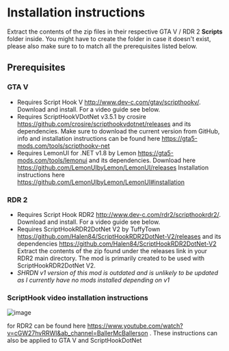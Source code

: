 # Installation instructions
Extract the contents of the zip files in their respective GTA V / RDR 2 **Scripts** folder inside.
You might have to create the folder in case it doesn't exist, please also make sure to to match all the prerequisites listed below.

## Prerequisites
### GTA V
- Requires Script Hook V http://www.dev-c.com/gtav/scripthookv/. Download and install. For a video guide see below.
- Requires ScriptHookVDotNet v3.5.1 by crosire https://github.com/crosire/scripthookvdotnet/releases and its dependencies. Make sure to download the current version from GitHub, info and installation instructions can be found here https://gta5-mods.com/tools/scripthookv-net
- Requires LemonUI for .NET v1.8 by Lemon https://gta5-mods.com/tools/lemonui and its dependencies. Download here https://github.com/LemonUIbyLemon/LemonUI/releases  Installation instructions here https://github.com/LemonUIbyLemon/LemonUI#installation

### RDR 2
- Requires Script Hook RDR2 http://www.dev-c.com/rdr2/scripthookrdr2/. Download and install. For a video guide see below.
- Requires ScriptHookRDR2DotNet V2 by TuffyTown https://github.com/Halen84/ScriptHookRDR2DotNet-V2/releases and its dependencies https://github.com/Halen84/ScriptHookRDR2DotNet-V2 Extract the contents of the zip found under the releases link in your RDR2 main directory. The mod is primarily created to be used with ScriptHookRDR2DotNet V2.
- *SHRDN v1 version of this mod is outdated and is unlikely to be updated as I currently have no mods installed depending on v1*

### ScriptHook video installation instructions 
![image](https://user-images.githubusercontent.com/16738568/197985654-8c0ea9c1-b99d-498e-908c-9e7cb2c8796e.png)

for RDR2 can be found here https://www.youtube.com/watch?v=cGW27hvRRWI&ab_channel=BallerMcBallerson
. These instructions can also be applied to GTA V and ScriptHookDotNet
